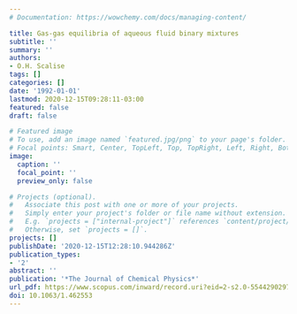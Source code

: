 ```yaml
---
# Documentation: https://wowchemy.com/docs/managing-content/

title: Gas-gas equilibria of aqueous fluid binary mixtures
subtitle: ''
summary: ''
authors:
- O.H. Scalise
tags: []
categories: []
date: '1992-01-01'
lastmod: 2020-12-15T09:28:11-03:00
featured: false
draft: false

# Featured image
# To use, add an image named `featured.jpg/png` to your page's folder.
# Focal points: Smart, Center, TopLeft, Top, TopRight, Left, Right, BottomLeft, Bottom, BottomRight.
image:
  caption: ''
  focal_point: ''
  preview_only: false

# Projects (optional).
#   Associate this post with one or more of your projects.
#   Simply enter your project's folder or file name without extension.
#   E.g. `projects = ["internal-project"]` references `content/project/deep-learning/index.md`.
#   Otherwise, set `projects = []`.
projects: []
publishDate: '2020-12-15T12:28:10.944286Z'
publication_types:
- '2'
abstract: ''
publication: '*The Journal of Chemical Physics*'
url_pdf: https://www.scopus.com/inward/record.uri?eid=2-s2.0-5544290297&doi=10.1063%2f1.462553&partnerID=40&md5=8e507bfce29227ce2aa5e901a2eb41c9
doi: 10.1063/1.462553
---
```

